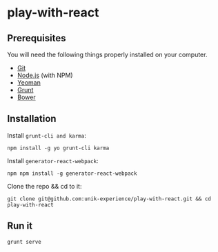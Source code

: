 # play-with-react

## Prerequisites

You will need the following things properly installed on your computer.

* [Git](http://git-scm.com/)
* [Node.js](http://nodejs.org/) (with NPM)
* [Yeoman](http://yeoman.io/)
* [Grunt](http://gruntjs.com/)
* [Bower](http://bower.io/)

## Installation

Install `grunt-cli and karma`:
```
npm install -g yo grunt-cli karma
```

Install `generator-react-webpack`:
```
npm npm install -g generator-react-webpack
```

Clone the repo && cd to it:

```
git clone git@github.com:unik-experience/play-with-react.git && cd play-with-react
```

## Run it

```
grunt serve
```
